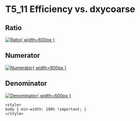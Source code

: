# T5_11 Efficiency vs. dxycoarse

## Ratio

[![Ratio](../mtv/var/T5_11_eff_dxycoarse.png){ width=600px }](../mtv/var/T5_11_eff_dxycoarse.pdf)

## Numerator

[![Numerator](../mtv/num/T5_11_eff_dxycoarse_num.png){ width=600px }](../mtv/num/T5_11_eff_dxycoarse_num.pdf)

## Denominator

[![Denominator](../mtv/den/T5_11_eff_dxycoarse_den.png){ width=600px }](../mtv/den/T5_11_eff_dxycoarse_den.pdf)


``` {=html}
<style>
body { min-width: 100% !important; }
</style>
```
